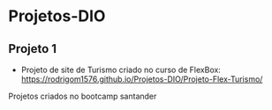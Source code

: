 # Projetos-DIO
## Projeto 1
* Projeto de site de Turismo criado no curso de FlexBox:
<https://rodrigom1576.github.io/Projetos-DIO/Projeto-Flex-Turismo/>




 Projetos criados no bootcamp santander 
